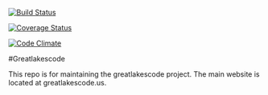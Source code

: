 [![Build Status](https://secure.travis-ci.org/greatlakescode/greatlakescode.png?branch=master)](https://travis-ci.org/greatlakescode/greatlakescode) 

[![Coverage Status](https://coveralls.io/repos/github/greatlakescode/greatlakescode/badge.svg?branch=master)](https://coveralls.io/github/greatlakescode/greatlakescode?branch=master) 

[![Code Climate](https://codeclimate.com/github/greatlakescode/greatlakescode/badges/gpa.svg)](https://codeclimate.com/github/greatlakescode/greatlakescode)

#Greatlakescode

This repo is for maintaining the greatlakescode project.
The main website is located at greatlakescode.us.

